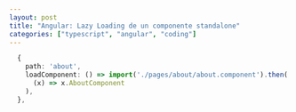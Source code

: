 ```yaml
---
layout: post
title: "Angular: Lazy Loading de un componente standalone"
categories: ["typescript", "angular", "coding"]
---
```


<!--more-->

```typescript
  {
    path: 'about',
    loadComponent: () => import('./pages/about/about.component').then(
      (x) => x.AboutComponent
    ),
  },
```

